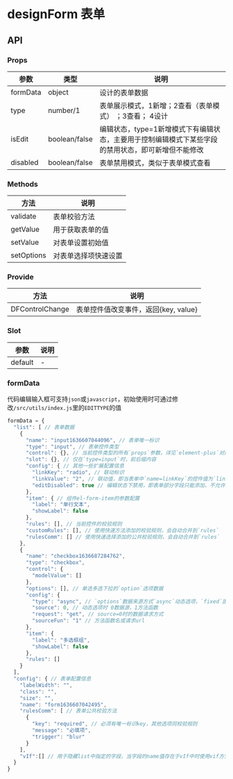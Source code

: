 # designForm 表单

## API

### Props

|参数|类型|说明|
|----------|--------------|--------|
|formData     | object         |设计的表单数据|
|type         | number/1       | 表单展示模式，1新增；2查看（表单模式） ；3查看； 4设计|
|isEdit       | boolean/false  |编辑状态，type=1新增模式下有编辑状态，主要用于控制编辑模式下某些字段的禁用状态，即可新增但不能修改|
|disabled     | boolean/false  |表单禁用模式，类似于表单模式查看|

### Methods

|方法|说明|
|----------|--------|
|validate  |表单校验方法|
|getValue  |用于获取表单的值|
|setValue  |对表单设置初始值|
|setOptions|对表单选择项快速设置|

### Provide
|方法|说明|
|----------|--------|
|DFControlChange |表单控件值改变事件，返回{key, value}|

### Slot

|参数|说明|
|----------|--------|
|default  |-|

### formData
代码编辑输入框可支持`json`或`javascript`，初始使用时可通过修改`/src/utils/index.js`里的`EDITTYPE`的值
```javascript
formData = {
  "list": [ // 表单数据
    {
      "name": "input1636607044096", // 表单唯一标识
      "type": "input", // 表单控件类型
      "control": {}, // 当前控件类型的所有`props`参数，详见`element-plus`对应的`props`参数
      "slot": {}, // 仅在`type=input`时，前后缀内容
      "config": { // 其他一些扩展配置信息
        "linkKey": "radio", // 联动标识
        "linkValue": "2", // 联动值，即当表单中`name=linkKey`的控件值为`linkValue`时，当前控件才显示
        "editDisabled": true // 编辑状态下禁用，即表单部分字段只能添加，不允许编辑时可使用此设置
      },
      "item": { // 组件el-form-item的参数配置
        "label": "单行文本",
        "showLabel": false
      },
      "rules": [], // 当前控件的校验规则
      "customRules": [], // 使用快速方法添加的校验规则，会自动合并到`rules`
      "rulesComm": [] // 使用快速选择添加的公共校验规则，会自动合并到`rules`
    },
    {
      "name": "checkbox1636687284762",
      "type": "checkbox",
      "control": {
        "modelValue": []
      },
      "options": [], // 单选多选下拉的`option`选项数据
      "config": {
        "type": "async", // `options`数据来源方式`async`动态选项，`fixed`固定选项
        "source": 0, // 动态选项时 0数据源，1方法函数
        "request": "get", // source=0时的数据请求方式
        "sourceFun": "1" // 方法函数名或请求url
      },
      "item": {
        "label": "多选框组",
        "showLabel": false
      },
      "rules": []
    }
  ],
  "config": { // 表单配置信息
    "labelWidth": "",
    "class": "",
    "size": "",
    "name": "form1636607042495",
    "rulesComm": [ // 表单公共校验方法
      {
        "key": "required", // 必须有唯一标识key，其他选项同校验规则
        "message": "必填项",
        "trigger": "blur"
      }
    ],
    "vIf":[] // 用于隐藏list中指定的字段，当字段的name值存在于vIf中时使用vif方式隐藏
  }
}
```
